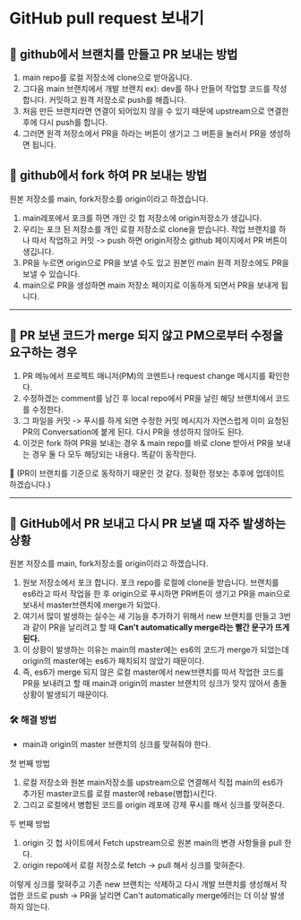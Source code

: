 # GitHub pull request 보내기

## 📌 github에서 브랜치를 만들고 PR 보내는 방법

1.  main repo를 로컬 저장소에 clone으로 받아옵니다.
2.  그다음 main 브랜치에서 개발 브랜치 ex): dev를 하나 만들어 작업할 코드를 작성합니다. 커밋하고 원격 저장소로 push를 해줍니다.
3.  처음 만든 브랜치라면 연결이 되어있지 않을 수 있기 때문에 upstream으로 연결한 후에 다시 push를 합니다.
4.  그러면 원격 저장소에서 PR을 하라는 버튼이 생기고 그 버튼을 눌러서 PR을 생성하면 됩니다.

## 📌 github에서 fork 하여 PR 보내는 방법

원본 저장소를 main, fork저장소를 origin이라고 하겠습니다.

1.  main레포에서 포크를 하면 개인 깃 헙 저장소에 origin저장소가 생깁니다.
2.  우리는 포크 된 저장소를 개인 로컬 저장소로 clone을 받습니다. 작업 브랜치를 하나 따서 작업하고 커밋 -> push 하면 origin저장소 github 페이지에서 PR 버튼이 생깁니다.
3.  PR을 누르면 origin으로 PR을 보낼 수도 있고 원본인 main 원격 저장소에도 PR을 보낼 수 있습니다.
4.  main으로 PR을 생성하면 main 저장소 페이지로 이동하게 되면서 PR을 보내게 됩니다.

---

## 📌 PR 보낸 코드가 merge 되지 않고 PM으로부터 수정을 요구하는 경우

1.  PR 메뉴에서 프로젝트 매니저(PM)의 코멘트나 request change 메시지를 확인한다.
2.  수정하겠는 comment를 남긴 후 local repo에서 PR을 날린 해당 브랜치에서 코드를 수정한다.
3.  그 파일을 커밋 -> 푸시를 하게 되면 수정한 커밋 메시지가 자연스럽게 이미 요청된 PR의 Conversation에 붙게 된다. 다시 PR을 생성하지 않아도 된다.
4.  이것은 fork 하여 PR을 보내는 경우 & main repo를 바로 clone 받아서 PR을 보내는 경우 둘 다 모두 해당되는 내용다. 똑같이 동작한다.

🔨 (PR이 브랜치를 기준으로 동작하기 때문인 것 같다. 정확한 정보는 추후에 업데이트하겠습니다.)

---

## 📌 GitHub에서 PR 보내고 다시 PR 보낼 때 자주 발생하는 상황

원본 저장소를 main, fork저장소를 origin이라고 하겠습니다.

1.  원보 저장소에서 포크 합니다. 포크 repo를 로컬에 clone을 받습니다. 브랜치를 es6라고 따서 작업을 한 후 origin으로 푸시하면 PR버튼이 생기고 PR을 main으로 보내서 master브랜치에 merge가 되었다.
2.  여기서 많이 발생하는 실수는 새 기능을 추가하기 위해서 new 브랜치를 만들고 3번과 같이 PR을 날리려고 할 때 **Can't automatically merge라는 빨간 문구가 뜨게 된다.**
3.  이 상황이 발생하는 이유는 main의 master에는 es6의 코드가 merge가 되었는데 origin의 master에는 es6가 패치되지 않았기 때문이다.
4.  즉, es6가 merge 되지 않은 로컬 master에서 new브랜치를 따서 작업한 코드를 PR을 보내려고 할 때 main과 origin의 master 브랜치의 싱크가 맞지 않아서 충돌 상황이 발생되기 때문이다.

### 🛠 해결 방법

-   main과 origin의 master 브랜치의 싱크를 맞혀줘야 한다.

첫 번째 방법

1.  로컬 저장소와 원본 main저장소를 upstream으로 연결해서 직접 main의 es6가 추가된 master코드를 로컬 master에 rebase(병합)시킨다.
2.  그리고 로컬에서 병합된 코드를 origin 레포에 강제 푸시를 해서 싱크를 맞혀준다.

두 번째 방법

1.  origin 깃 헙 사이트에서 Fetch upstream으로 원본 main의 변경 사항들을 pull 한다.
2.  origin repo에서 로컬 저장소로 fetch -> pull 해서 싱크를 맞혀준다.

이렇게 싱크를 맞혀주고 기존 new 브랜치는 삭제하고 다시 개발 브랜치를 생성해서 작업한 코드로 push -> PR을 날리면 Can't automatically merge에러는 더 이상 발생하지 않는다.